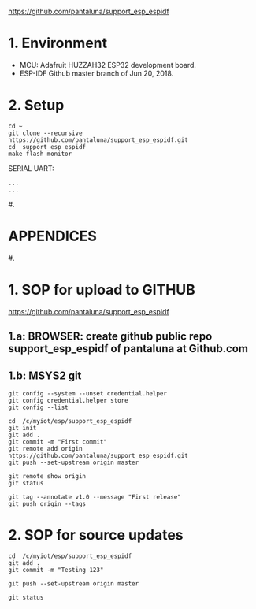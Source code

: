 https://github.com/pantaluna/support_esp_espidf

# 1. Environment
- MCU: Adafruit HUZZAH32 ESP32 development board.
- ESP-IDF Github master branch of Jun 20, 2018.

# 2. Setup
```
cd ~
git clone --recursive https://github.com/pantaluna/support_esp_espidf.git
cd  support_esp_espidf
make flash monitor
```

SERIAL UART:

```
...
...
```

#.
# APPENDICES
#.


# 1. SOP for upload to GITHUB
https://github.com/pantaluna/support_esp_espidf

## 1.a: BROWSER: create github public repo support_esp_espidf of pantaluna at Github.com

## 1.b: MSYS2 git
```
git config --system --unset credential.helper
git config credential.helper store
git config --list

cd  /c/myiot/esp/support_esp_espidf
git init
git add .
git commit -m "First commit"
git remote add origin https://github.com/pantaluna/support_esp_espidf.git
git push --set-upstream origin master

git remote show origin
git status

git tag --annotate v1.0 --message "First release"
git push origin --tags

```

# 2. SOP for source updates
```
cd  /c/myiot/esp/support_esp_espidf
git add .
git commit -m "Testing 123"

git push --set-upstream origin master

git status
```
